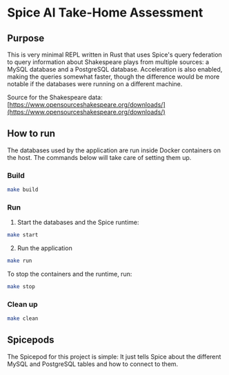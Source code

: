 # Spice AI Take-Home Assessment

## Purpose

This is very minimal REPL written in Rust that uses Spice's query federation to query information about Shakespeare plays from multiple sources: a MySQL database and a PostgreSQL database. Acceleration is also enabled, making the queries somewhat faster, though the difference would be more notable if the databases were running on a different machine.

Source for the Shakespeare data: [https://www.opensourceshakespeare.org/downloads/](https://www.opensourceshakespeare.org/downloads/)

## How to run

The databases used by the application are run inside Docker containers on the host. The commands below will take care of setting them up.

### Build

```bash
make build
```

### Run

1. Start the databases and the Spice runtime:

```bash
make start
```

2. Run the application

```bash
make run
```

To stop the containers and the runtime, run:

```bash
make stop
```

### Clean up

```bash
make clean
```

## Spicepods

The Spicepod for this project is simple: It just tells Spice about the different MySQL and PostgreSQL tables and how to connect to them.
